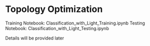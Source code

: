 # Topology Optimization

Training Notebook: Classification_with_Light_Training.ipynb
Testing Notebook: Classification_with_Light_Testing.ipynb

Details will be provided later
